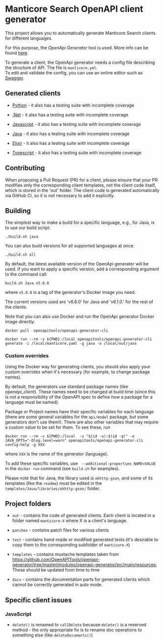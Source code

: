 # Manticore Search OpenAPI client generator

This project allows you to automatically generate Manticore Search clients for different languages.

For this purpose, the *OpenApi Generator* tool is used. More info can be found [here](https://github.com/OpenAPITools/openapi-generator).

To generate a client, the OpenApi generator needs a config file describing the structure of API. The file is `manticore.yml`.  
To edit and validate the config, you can use an online editor such as [Swagger](https://swagger.io/).


## Generated clients

* [Python](https://github.com/manticoresoftware/manticoresearch-python) - it also has a testing suite with incomplete coverage

* [.Net](https://github.com/manticoresoftware/manticoresearch-net) - it also has a testing suite with incomplete coverage

* [Javascript](https://github.com/manticoresoftware/manticoresearch-javascript) - it also has a testing suite with incomplete coverage

* [Java](https://github.com/manticoresoftware/manticoresearch-java) - it also has a testing suite with incomplete coverage

* [Elixir](https://github.com/manticoresoftware/manticoresearch-net) - it also has a testing suite with incomplete coverage

* [Typescript](https://github.com/manticoresoftware/manticoresearch-typescript) - it also has a testing suite with incomplete coverage


## Contributing

When proposing a Pull Request (PR) for a client, please ensure that your PR modifies only the corresponding client templates, not the client code itself, which is stored in the 'out' folder. The client code is generated automatically via GitHub CI, so it is not necessary to add it explicitly.
 

## Building

The simplest way to make a build for a specific language, e.g., for Java, is to use our build script:

```
./build.sh java
```

You can also build versions for all supported languages at once:

```
./build.sh all
```

By default, the latest available version of the OpenApi generator will be used. If you want to apply a specific version, add a corresponding argument to the command call:

```
build.sh Java v5.0.0   
```

where `v5.0.0` is a tag of the generator's Docker image you need.


The current versions used are 'v6.6.0' for Java and 'v6.1.0.' for the rest of the clients.


Note that you can also use Docker and run the OpenApi generator Docker image directly:

```
docker pull  openapitools/openapi-generator-cli 

docker run --rm -v ${PWD}:/local openapitools/openapi-generator-cli generate -i /local/manticore.yaml -g java -o /local/out/java
```


### Custom overrides

Using the Docker way for generating clients, you should also apply your custom overrides when it's necessary (for example, to change package names).

By default, the generators use standard package names (like *openapi_client*). These names need to be changed at build time (since this is not a responsibility of the OpenAPI spec to define how a package for a language must be named).

Package or Project names have their specific variables for each language (there are some general variables for the `api/model` package, but some generators don't use them!). There are also other variables that may require a custom value to be set for them. To see these, run

```
docker run --rm -v ${PWD}:/local  -u "$(id -u):$(id -g)" -e JAVA_OPTS="-Dlog.level=warn" openapitools/openapi-generator-cli config-help -g XXX
```

where `XXX` is the name of the generator (language).

To add these specific variables, use ` --additional-properties NAME=VALUE` in the `docker run` command (see `build.sh` for examples).

Please note that for Java, the library used is `okhttp-gson`, and some of its templates (like the `readme`) must be edited in the `templates/Java/libraries/okhttp-gson/` folder.


## Project folders

- `out` - contains the code of generated clients. Each client is located in a folder named `manticore-X` where X is a client's language.

- `patches` - contains patch files for various clients

- `test` - contains hand-made or modified generated tests (it's desirable to copy them to the corresponding subfolder of `manticore-X`)

- `templates` -  contains mustache templates taken from https://github.com/OpenAPITools/openapi-generator/tree/master/modules/openapi-generator/src/main/resources; These should be updated from time to time

- `docs` - contains the documentation parts for generated clients which cannot be correctly generated in auto mode.


## Specific client issues

### JavaScript


* `delete()` is renamed to `callDelete` because `delete()` is a reserved method - the only appropriate fix is to rename doc operations to something else (like `deleteDocuments()`)

